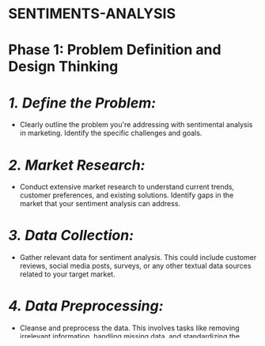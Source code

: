 # SENTIMENTS-ANALYSIS
# Phase 1: Problem Definition and Design Thinking

# *1.* *Define the Problem:*
   - Clearly outline the problem you're addressing with sentimental analysis in marketing. Identify the specific challenges and goals.

# *2.* *Market Research:*
   - Conduct extensive market research to understand current trends, customer preferences, and existing solutions. Identify gaps in the market that your sentiment analysis can address.

# *3.* *Data Collection:*
   - Gather relevant data for sentiment analysis. This could include customer reviews, social media posts, surveys, or any other textual data sources related to your target market.

# *4.* *Data Preprocessing:*
   - Cleanse and preprocess the data. This involves tasks like removing irrelevant information, handling missing data, and standardizing the format of the text for analysis.

# *5.* *Sentiment Analysis Techniques:*
   - Choose appropriate sentiment analysis techniques. This might involve natural language processing (NLP) algorithms, machine learning models, or deep learning approaches. Select methods based on the complexity of your data and project goals.

# *6.* *Feature Engineering:*
   - Extract relevant features from the textual data. This step is crucial for machine learning models, as it involves converting text into numerical features that algorithms can understand.

# *7.* *Model Development:*
   - Build and train your sentiment analysis model. Utilize techniques like supervised learning, unsupervised learning, or a combination of both, depending on the nature of your data and the problem you're solving.

# *8.* *Validation and Testing:*
   - Validate your model using appropriate evaluation metrics. Split your data into training and testing sets to assess the model's accuracy, precision, recall, or F1 score.

# *9.* *Iterative Development:*
   - Continuously refine your model based on feedback and performance results. This might involve tweaking algorithms, adding new features, or exploring advanced techniques to enhance accuracy.

# *10.* *Innovation Implementation:*
   - Integrate the sentiment analysis solution into your marketing strategy. Develop user-friendly interfaces or APIs that allow marketers to interpret and utilize the sentiment analysis results effectively.

# *11.* *Monitoring and Feedback:*
   - Implement a system to monitor the performance of your sentiment analysis tool in real-time. Gather feedback from marketers and end-users to identify any issues and areas for improvement.

# *12.* *Scaling and Optimization:*
   - As your project gains traction, optimize the system for scalability. This could involve enhancing computational efficiency, exploring cloud solutions, or incorporating big data technologies.

# *13.* *Continuous Improvement:*
   - Stay updated with the latest advancements in sentiment analysis and related technologies. Continuously innovate and improve your solution to maintain its effectiveness and relevance in the ever-changing market landscape.

